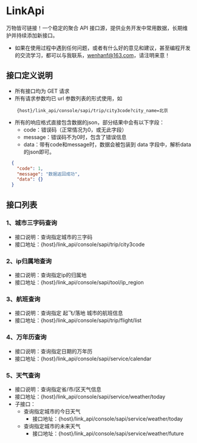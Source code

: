 # LinkApi
万物皆可链接！一个稳定的聚合 API 接口源，提供业务开发中常用数据，长期维护并持续添加新接口。

- 如果在使用过程中遇到任何问题，或者有什么好的意见和建议，甚至编程开发的交流学习，都可以与我联系，wenhanf@163.com，请注明来意！

## 接口定义说明
- 所有接口均为 GET 请求
- 所有请求参数均已 url 参数列表的形式使用，如
```text
    {host}/link_api/console/sapi/trip/city3code?city_name=北京
```
- 所有的响应格式直接包含数据的json，部分结果中会有以下字段：
  - code：错误码（正常情况为0，或无此字段）
  - message：错误码不为0时，包含了错误信息
  - data：带有code和message时，数据会被包装到 data 字段中，解析data的json即可。
```json
  {
    "code": 1,
    "message": "数据返回成功",
    "data": {}
  }
```

## 接口列表
### 1、城市三字码查询
- 接口说明：查询指定城市的三字码
- 接口地址：{host}/link_api/console/sapi/trip/city3code

### 2、ip归属地查询
- 接口说明：查询指定ip的归属地
- 接口地址：{host}/link_api/console/sapi/tool/ip_region

### 3、航班查询
- 接口说明：查询指定 起飞/落地 城市的航班信息
- 接口地址：{host}/link_api/console/sapi/trip/flight/list

### 4、万年历查询
- 接口说明：查询指定日期的万年历
- 接口地址：{host}/link_api/console/sapi/service/calendar

### 5、天气查询
- 接口说明：查询指定省/市/区天气信息
- 接口地址：{host}/link_api/console/sapi/service/weather/today
- 子接口：
  - 查询指定城市的今日天气
    - 接口地址：{host}/link_api/console/sapi/service/weather/today
  - 查询指定城市的未来天气
    - 接口地址：{host}/link_api/console/sapi/service/weather/future